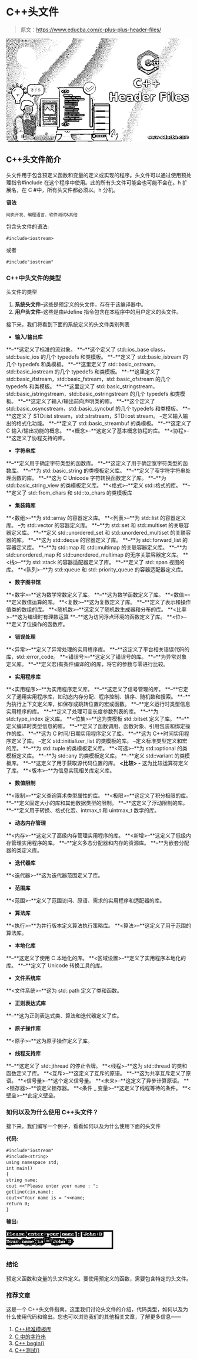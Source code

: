 # C++头文件

> 原文：<https://www.educba.com/c-plus-plus-header-files/>

![C++ Header Files](img/c47974fcfaeb694b3dbe4afbe85be46e.png)



## C++头文件简介

头文件用于包含预定义函数和变量的定义或实现的程序。头文件可以通过使用预处理指令#include 在这个程序中使用。此的所有头文件可能会也可能不会在。h 扩展名，在 C #中，所有头文件都必须以。h 分机。

**语法**

<small>网页开发、编程语言、软件测试&其他</small>

包含头文件的语法:

```
#include<iostream>
```

或者

```
#include"iostream"
```

### C++中头文件的类型

头文件的类型

1.  **系统头文件**–这些是预定义的头文件，存在于该编译器中。
2.  **用户头文件**–这些是由#define 指令包含在本程序中的用户定义的头文件。

接下来，我们将看到下面的系统定义的头文件类别列表

*   **输入/输出库**

**<iostream>–**这定义了标准的流对象。
**<IOs>–**这个定义了 std::ios_base class，std::basic_ios 的几个 typedefs 和类模板。
**<istream>–**定义了 std::basic_istream 的几个 typedefs 和类模板。
**<ostream>–**这里定义了 std::basic_ostream，std::basic_iostream 的几个 typedefs 和类模板。
**<fstream>–**这里定义了 std::basic_ifstream，std::basic_fstream，std::basic_ofstream 的几个 typedefs 和类模板。
**<sstream>–**这里定义了 std::basic_stringstream，std::basic_istringstream，std::basic_ostringstream 的几个 typedefs 和类模板。
**<IOs FWD>–**这定义了输入/输出前向声明类的库。
**<syncstream>–**这个定义了 std::basic_osyncstream，std::basic_syncbuf 的几个 typedefs 和类模板。
**<strstream>–**这定义了 STD::ist stream，std::strstream，STD::ost stream。
**<io manip>**–定义输入输出的格式化功能。
**<streambuf>–**定义了 std::basic_streambuf 的类模板。
**<CST dio>–**这定义了 C 输入/输出功能的概念。
**<概念>–**这定义了基本概念协程的库。
**<协程>–**这定义了协程支持的库。

*   **字符串库**

**<cc type>–**定义用于确定字符类型的函数库。
**<cwcytype>–**这定义了用于确定宽字符类型的函数库。
**<string>–**为 std::basic_string 的类模板定义库。
**<cstring>–**定义了窄字符字符串处理函数的库。
**<cuchar>–**这为 C Unicode 字符转换函数定义了库。
**<string _ view>–**为 std::basic_string_view 的类模板定义库。
**<格式>–**定义 std::格式的库。
**<charconv>–**定义了 std::from_chars 和 std::to_chars 的类模板库

*   **集装箱库**

**<数组>–**为 std::array 的容器定义库。
**<列表>–**为 std::list 的容器定义库。
**<vector>**–为 std::vector 的容器定义库。
**<set>–**为 std::set 和 std::multiset 的关联容器定义库。
**<unordered _ set>–**定义 std::unordered_set 和 std::unordered_multiset 的关联容器的库。
**<deque>–**这为 std::deque 的容器定义了库。
**<forward _ list>–**为 std::forward_list 的容器定义库。
**<map>–**为 std::map 和 std::multimap 的关联容器定义库。
**<unordered _ map>–**为 std::unordered_map 和 std::unordered_multimap 的无序关联容器定义库。
**<栈>–**为 std::stack 的容器适配器定义了库。
**–**定义了 std::span 视图的库。
**<队列>–**为 std::queue 和 std::priority_queue 的容器适配器定义库。

*   **数字图书馆**

**<数字>–**这为数学常数定义了库。
**<cmath>–**这为数学函数定义了库。
**<数值>–**定义数值运算的库。
**<复数>–**这为复数定义了库。
**<val array>–**定义了表示和操作值类的数组的库。
**<随机数>–**这定义了随机数生成器和分布的库。
**<比率>–**这为编译时有理数运算
**<cfenv>–**这为访问浮点环境的函数定义了库。
**<位>–**定义了位操作的函数库。

*   **错误处理**

**<异常>–**定义了异常处理的实用程序库。
**<system _ error>–**这定义了平台相关错误代码的库，std::error_code。
**<错误号>–**这定义了错误号的库。
**<stdexcept>–**为异常对象定义库。
**<cassert>–**定义宏(有条件编译的)的库，将它的参数与零进行比较。

*   **实用程序库**

**<实用程序>–**为实用程序定义库。
**<csignal>–**这定义了信号管理的库。
**<cstdlib>–**它定义了通用实用程序库，如动态内存分配、程序控制、排序、随机数和搜索。
**<cset jmp>–**为执行上下文定义库，如保存或跳转位置的宏或函数。
**<type info>–**定义运行时类型信息实用程序的库。
**<CST darg>–**定义了处理可变长度参数列表的库。
**<type index>–**为 std::type_index 定义库。
**<位集>–**这为类模板 std::bitset 定义了库。
**<type _ traits>–**定义编译时类型信息的库。
**<functional>–**定义了函数调用、函数对象、引用包装和绑定操作的库。
**<ctime>–**这为 C 时间/日期实用程序定义了库。
**<chrono>–**这为 C++时间实用程序定义了库。
**<initializer _ list>**–定义 std::initializer_list 的类模板的库。
**<cstddef>**–定义标准类型定义和宏的库。
**<tuple>–**为 std::tuple 的类模板定义库。
**<可选>–**为 std::optional 的类模板定义库。
**<any>–**为 std::any 的类模板定义库。
**<variant>–**定义 std::variant 的类模板库。
**<source _ location>–**这定义了用于获取源代码位置的库。
**<比较> -** 这为比较运算符定义了库。
**<版本>–**为信息实现相关库定义库。

*   **数值限制**

**<限制>–**定义查询算术类型属性的库。
**<极限>–**这定义了积分极限的库。
**<cstdint>–**定义固定大小的库和其他数据类型的限制。
**<cfloat>–**这定义了浮动限制的库。
**<cint types>–**定义用于转换、格式化宏、intmax_t 和 uintmax_t 数学的库。

*   **动态内存管理**

**<内存>–**这定义了高级内存管理实用程序的库。
**<新增>–**这定义了低级内存管理实用程序的库。
**<memory _ resource>–**定义多态分配器和内存的资源库。
**<scoped _ allocator>–**为嵌套分配器的类定义库。

*   **迭代器库**

**<迭代器>–**这为迭代器范围定义了库。

*   **范围库**

**<范围>–**定义了范围访问、原语、需求的实用程序和适配器的库。

*   **算法库**

**<执行>–**为并行版本定义算法执行策略库。
**<算法>–**这定义了用于范围的算法库。

*   **本地化库**

**<C locale>–**这定义了使用 C 本地化的库。
**<区域设置>–**定义了实用程序本地化的库。
**<codecvt>–**定义了 Unicode 转换工具的库。

*   **文件系统库**

**<文件系统>–**这为 std::path 定义了类和函数。

*   **正则表达式库**

**<regex>–**这为正则表达式类、算法和迭代器定义了库。

*   **原子操作库**

**<原子>–**这为原子操作定义了库。

*   **线程支持库**

**<stop _ token>–**这定义了 std::jthread 的停止令牌。
**<线程>–**这为 std::thread 的类和函数定义了库。
**<互斥>–**这定义了互斥的原语。
**<shared _ mutex>–**这为共享互斥定义了原语。
**<信号量>–**这个定义信号量。
**<未来>–**这定义了异步计算原语。
**<锁存器>–**该定义锁存器。
**<条件 _ 变量>–**这定义了线程等待的条件。
**<壁垒>–**此定义壁垒。

### 如何以及为什么使用 C++头文件？

接下来，我们编写一个例子，看看如何以及为什么使用下面的头文件

**代码:**

```
#include"iostream"
#include<string>
using namespace std;
int main()
{
string name;
cout <<"Please enter your name : ";
getline(cin,name);
cout<<"Your name is = "<<name;
return 0;
}
```

**输出:**

![C++ Header Files1](img/a7b6e347c765e2473a401a46433d7e6e.png)



### 结论

预定义函数和变量的头文件定义。要使用预定义的函数，需要包含特定的头文件。

### 推荐文章

这是一个 C++头文件指南。这里我们讨论头文件的介绍，代码类型，如何以及为什么使用代码和输出。您也可以浏览我们的其他相关文章，了解更多信息——

1.  [C++标准模板库](https://www.educba.com/c-plus-plus-standard-template-library/)
2.  [C 中的字符串](https://www.educba.com/string-in-c/)
3.  [C++ begin()](https://www.educba.com/c-plus-plus-begin/)
4.  [C++测试()](https://www.educba.com/c-test/)





